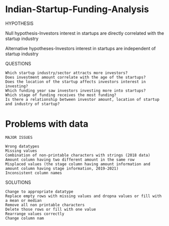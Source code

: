 # Indian-Startup-Funding-Analysis

HYPOTHESIS

Null hypothesis-Investors interest in startups are directly correlated with the startup industry

Alternative hypotheses-Investors interest in startups are independent of startup industry

QUESTIONS

    Which startup industry/sector attracts more investors?
    Does investment amount correlate with the age of the startups?
    Does the location of the startup affects investors interest in investing?
    Which funding year saw investors investing more into startups?
    Which stage of funding receives the most funding?
    Is there a relationship between investor amount, location of startup and industry of startup?
    
# Problems with data
    MAJOR ISSUES

    Wrong datatypes
    Missing values
    Combination of non-printable characters with strings (2018 data)
    Amount column having two different amount in the same row
    Misplaced values (the stage column having amount information and amount column having stage information, 2019-2021)
    Inconsistent column names

SOLUTIONS

    Change to appropriate datatype
    Replace empty rows with missing values and dropna values or fill with a mean or median
    Remove all non printable characters
    Delete those rows or fill with one value
    Rearrange values correctly
    Change column nam



